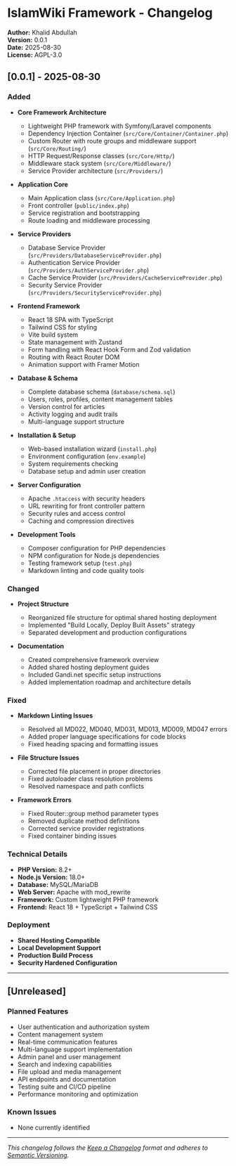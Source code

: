 # IslamWiki Framework - Changelog

**Author:** Khalid Abdullah  
**Version:** 0.0.1  
**Date:** 2025-08-30  
**License:** AGPL-3.0  

## [0.0.1] - 2025-08-30

### Added
- **Core Framework Architecture**
  - Lightweight PHP framework with Symfony/Laravel components
  - Dependency Injection Container (`src/Core/Container/Container.php`)
  - Custom Router with route groups and middleware support (`src/Core/Routing/`)
  - HTTP Request/Response classes (`src/Core/Http/`)
  - Middleware stack system (`src/Core/Middleware/`)
  - Service Provider architecture (`src/Providers/`)

- **Application Core**
  - Main Application class (`src/Core/Application.php`)
  - Front controller (`public/index.php`)
  - Service registration and bootstrapping
  - Route loading and middleware processing

- **Service Providers**
  - Database Service Provider (`src/Providers/DatabaseServiceProvider.php`)
  - Authentication Service Provider (`src/Providers/AuthServiceProvider.php`)
  - Cache Service Provider (`src/Providers/CacheServiceProvider.php`)
  - Security Service Provider (`src/Providers/SecurityServiceProvider.php`)

- **Frontend Framework**
  - React 18 SPA with TypeScript
  - Tailwind CSS for styling
  - Vite build system
  - State management with Zustand
  - Form handling with React Hook Form and Zod validation
  - Routing with React Router DOM
  - Animation support with Framer Motion

- **Database & Schema**
  - Complete database schema (`database/schema.sql`)
  - Users, roles, profiles, content management tables
  - Version control for articles
  - Activity logging and audit trails
  - Multi-language support structure

- **Installation & Setup**
  - Web-based installation wizard (`install.php`)
  - Environment configuration (`env.example`)
  - System requirements checking
  - Database setup and admin user creation

- **Server Configuration**
  - Apache `.htaccess` with security headers
  - URL rewriting for front controller pattern
  - Security rules and access control
  - Caching and compression directives

- **Development Tools**
  - Composer configuration for PHP dependencies
  - NPM configuration for Node.js dependencies
  - Testing framework setup (`test.php`)
  - Markdown linting and code quality tools

### Changed
- **Project Structure**
  - Reorganized file structure for optimal shared hosting deployment
  - Implemented "Build Locally, Deploy Built Assets" strategy
  - Separated development and production configurations

- **Documentation**
  - Created comprehensive framework overview
  - Added shared hosting deployment guides
  - Included Gandi.net specific setup instructions
  - Added implementation roadmap and architecture details

### Fixed
- **Markdown Linting Issues**
  - Resolved all MD022, MD040, MD031, MD013, MD009, MD047 errors
  - Added proper language specifications for code blocks
  - Fixed heading spacing and formatting issues

- **File Structure Issues**
  - Corrected file placement in proper directories
  - Fixed autoloader class resolution problems
  - Resolved namespace and path conflicts

- **Framework Errors**
  - Fixed Router::group method parameter types
  - Removed duplicate method definitions
  - Corrected service provider registrations
  - Fixed container binding issues

### Technical Details
- **PHP Version:** 8.2+
- **Node.js Version:** 18.0+
- **Database:** MySQL/MariaDB
- **Web Server:** Apache with mod_rewrite
- **Framework:** Custom lightweight PHP framework
- **Frontend:** React 18 + TypeScript + Tailwind CSS

### Deployment
- **Shared Hosting Compatible**
- **Local Development Support**
- **Production Build Process**
- **Security Hardened Configuration**

---

## [Unreleased]

### Planned Features
- User authentication and authorization system
- Content management system
- Real-time communication features
- Multi-language support implementation
- Admin panel and user management
- Search and indexing capabilities
- File upload and media management
- API endpoints and documentation
- Testing suite and CI/CD pipeline
- Performance monitoring and optimization

### Known Issues
- None currently identified

---

*This changelog follows the [Keep a Changelog](https://keepachangelog.com/) format and adheres to [Semantic Versioning](https://semver.org/).* 